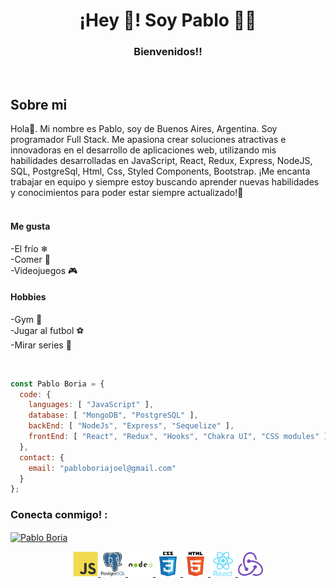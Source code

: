 
<h1 align="center">¡Hey 👋! Soy Pablo 🙋‍♂️</h1>
<h3 align="center">Bienvenidos!!</h3><br/> 




<h2>Sobre mi</h2>
<p>
  Hola👋. Mi nombre es Pablo, soy de Buenos Aires, Argentina. Soy programador Full Stack.
Me apasiona crear soluciones atractivas e innovadoras en el desarrollo de aplicaciones web, utilizando mis habilidades desarrolladas en JavaScript, React, Redux, Express, NodeJS, SQL, PostgreSql, Html, Css, Styled Components, Bootstrap. ¡Me encanta trabajar en equipo y siempre estoy buscando aprender nuevas habilidades y conocimientos para poder estar siempre actualizado!💪
  
  <br/>
  <br/>
  <h4>Me gusta</h4>
  <p>
    -El frío ❄ <br/>
    -Comer 🍔 <br/>
    -Videojuegos 🎮
  </p>
  <h4>Hobbies</h4>
  <p>
    -Gym 💪 <br/>
    -Jugar al futbol ⚽<br/>
    -Mirar series 👀
  </p>
</p>
<br/>


```js
const Pablo Boria = {
  code: {
    languages: [ "JavaScript" ],
    database: [ "MongoDB", "PostgreSQL" ],
    backEnd: [ "NodeJs", "Express", "Sequelize" ],
    frontEnd: [ "React", "Redux", "Hooks", "Chakra UI", "CSS modules" ],
  },
  contact: {
    email: "pabloboriajoel@gmail.com"
  }
};
```

<h3 align="left">Conecta conmigo! :</h3>
<p align="left">
<a href="https://www.linkedin.com/in/pablo-boria-1a635b268/" target="blank"><img align="center" src="https://raw.githubusercontent.com/rahuldkjain/github-profile-readme-generator/master/src/images/icons/Social/linked-in-alt.svg" alt="Pablo Boria" height="30" width="40" /></a>
</p>




  
  <p align="center"> <a href="https://developer.mozilla.org/en-US/docs/Web/JavaScript" target="_blank" rel="noreferrer"> <img src="https://raw.githubusercontent.com/devicons/devicon/master/icons/javascript/javascript-original.svg" alt="javascript" width="40" height="40"/> </a> <a  </a> </a> <a href="https://www.postgresql.org" target="_blank" rel="noreferrer"> <img src="https://raw.githubusercontent.com/devicons/devicon/master/icons/postgresql/postgresql-original-wordmark.svg" alt="postgresql" width="40" height="40"/> </a> <a href="https://nodejs.org" target="_blank" rel="noreferrer"> <img src="https://raw.githubusercontent.com/devicons/devicon/master/icons/nodejs/nodejs-original-wordmark.svg" alt="nodejs" width="40" height="40"/> </a> <a href="https://www.w3schools.com/css/" target="_blank" rel="noreferrer"> <img src="https://raw.githubusercontent.com/devicons/devicon/master/icons/css3/css3-original-wordmark.svg" alt="css3" width="40" height="40"/> </a> <a href="https://www.w3.org/html/" target="_blank" rel="noreferrer"> <img src="https://raw.githubusercontent.com/devicons/devicon/master/icons/html5/html5-original-wordmark.svg" alt="html5" width="40" height="40"/> </a>  <a href="https://reactjs.org/" target="_blank" rel="noreferrer"> <img src="https://raw.githubusercontent.com/devicons/devicon/master/icons/react/react-original-wordmark.svg" alt="react" width="40" height="40"/> </a> <a href="https://redux.js.org" target="_blank" rel="noreferrer"> <img src="https://raw.githubusercontent.com/devicons/devicon/master/icons/redux/redux-original.svg" alt="redux" width="40" height="40"/> </a> </p>



<!--
**pabloboria/pabloboria** is a ✨ _special_ ✨ repository because its `README.md` (this file) appears on your GitHub profile.

Here are some ideas to get you started:

- 🔭 I’m currently working on ...
- 🌱 I’m currently learning ...
- 👯 I’m looking to collaborate on ...
- 🤔 I’m looking for help with ...
- 💬 Ask me about ...
- 📫 How to reach me: ...
- 😄 Pronouns: ...
- ⚡ Fun fact: ...
-->
